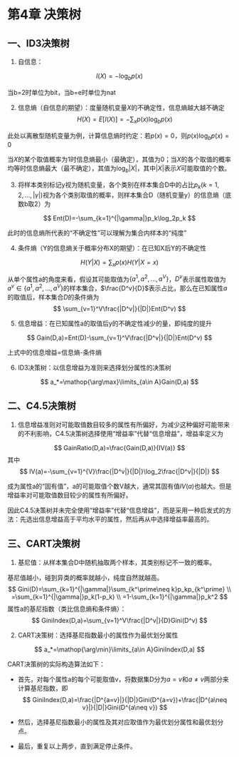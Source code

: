 # 第4章 决策树

## 一、ID3决策树

1. 自信息：

$$
I(X)=-\log_b p(x)
$$

当b=2时单位为bit，当b=e时单位为nat

2. 信息熵（自信息的期望）：度量随机变量$X$的不确定性，信息熵越大越不确定
$$
  H(X)=E[I(X)]=-\sum_x p(x)\log_b p(x)
$$

此处以离散型随机变量为例，计算信息熵时约定：若$p(x)=0$，则$p(x)\log_b p(x)=0$

当$X$​的某个取值概率为1时信息熵最小（最确定），其值为0；当$X$的各个取值的概率均等时信息熵最大（最不确定），其值为$\log_b|X|$，其中$|X|$表示$X$可能取值的个数。

3. 将样本类别标记y视为随机变量，各个类别在样本集合D中的占比$p_k(k=1,2,...,|\gamma|)$​视为各个类别取值的概率，则样本集合D（随机变量y）的信息熵（底数b取2）为

$$
Ent(D)=-\sum_{k=1}^{|\gamma|}p_k\log_2p_k
$$

此时的信息熵所代表的“不确定性”可以理解为集合内样本的“纯度”

4. 条件熵（Y的信息熵关于概率分布X的期望）：在已知X后Y的不确定性

$$
H(Y|X)=\sum_xp(x)H(Y|X=x)
$$

从单个属性a的角度来看，假设其可能取值为$\{a^1,a^2,...,a^V\}$​，$D^v$​表示属性取值为$a^v\in\{a^1,a^2,...,a^V\}$​​​的样本集合，$\frac{D^v}{D}$表示占比，那么在已知属性$a$的取值后，样本集合$D$的条件熵为
$$
\sum_{v=1}^V\frac{|D^v|}{|D|}Ent(D^v)
$$

5. 信息增益：在已知属性a的取值后y的不确定性减少的量，即纯度的提升

$$
Gain(D,a)=Ent(D)-\sum_{v=1}^V\frac{|D^v|}{|D|}Ent(D^v)
$$

上式中的信息增益=信息熵-条件熵

6. ID3决策树：以信息增益为准则来选择划分属性的决策树

$$
a_*=\mathop{\arg\max}\limits_{a\in A}Gain(D,a)
$$

## 二、C4.5决策树

1. 信息增益准则对可能取值数目较多的属性有所偏好，为减少这种偏好可能带来的不利影响，C4.5决策树选择使用“增益率”代替“信息增益”，增益率定义为

$$
GainRatio(D,a)=\frac{Gain(D,a)}{IV(a)}
$$
其中
$$
IV(a)=-\sum_{v=1}^{V}\frac{|D^v|}{|D|}\log_2\frac{|D^v|}{|D|}
$$

成为属性a的“固有值”，a的可能取值个数V越大，通常其固有值$IV(a)$也越大。但是增益率对可能取值数目较少的属性有所偏好。

因此C4.5决策树并未完全使用“增益率”代替“信息增益”，而是采用一种启发式的方法：先选出信息增益高于平均水平的属性，然后再从中选择增益率最高的。

## 三、CART决策树

1. 基尼值：从样本集合D中随机抽取两个样本，其类别标记不一致的概率。

基尼值越小，碰到异类的概率就越小，纯度自然就越高。
$$
Gini(D)=\sum_{k=1}^{|\gamma|}\sum_{k^\prime\neq k}p_kp_{k^\prime} \\
=\sum_{k=1}^{|\gamma|}p_k(1-p_k) \\
=1-\sum_{k=1}^{|\gamma|}p_k^2
$$
属性a的基尼指数（类比信息熵和条件熵）：
$$
GiniIndex(D,a)=\sum_{v=1}^V\frac{|D^v|}{D}Gini(D^v)
$$

2. CART决策树：选择基尼指数最小的属性作为最优划分属性

$$
a_*=\mathop{\arg\min}\limits_{a\in A}GiniIndex(D,a)
$$

CART决策树的实际构造算法如下：

- 首先，对每个属性a的每个可能取值v，将数据集D分为$a=v$和$a\neq v$两部分来计算基尼指数，即
  $$
  GiniIndex(D,a)=\frac{|D^{a=v}|}{|D|}Gini(D^{a=v})+\frac{|D^{a\neq v}|}{|D|}Gini(D^{a\neq v})
  $$
  
- 然后，选择基尼指数最小的属性及其对应取值作为最优划分属性和最优划分点。
- 最后，重复以上两步，直到满足停止条件。

